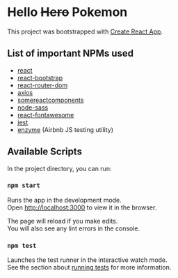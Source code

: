 # Hello ~~Hero~~ Pokemon

This project was bootstrapped with [Create React App](https://github.com/facebook/create-react-app).

## List of important NPMs used

- [react](https://reactjs.org/)
- [react-bootstrap](https://react-bootstrap.github.io/)
- [react-router-dom](https://reacttraining.com/react-router/web/guides/quick-start)
- [axios](https://github.com/axios/axios)
- [somereactcomponents](https://github.com/ybrs/somereactcomponents)
- [node-sass](https://github.com/sass/node-sass)
- [react-fontawesome](https://fontawesome.com/how-to-use/on-the-web/using-with/react)
- [jest](https://jestjs.io/)
- [enzyme](https://airbnb.io/enzyme/docs/api/) (Airbnb JS testing utility)

## Available Scripts

In the project directory, you can run:

### `npm start`

Runs the app in the development mode.<br>
Open [http://localhost:3000](http://localhost:3000) to view it in the browser.

The page will reload if you make edits.<br>
You will also see any lint errors in the console.

### `npm test`

Launches the test runner in the interactive watch mode.<br>
See the section about [running tests](https://facebook.github.io/create-react-app/docs/running-tests) for more information.
